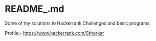 # README_.md
Some of my solutions to Hackerrank Challenges and basic programs.

Profile:- https://www.hackerrank.com/Sthorkar
